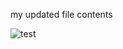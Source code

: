 my updated file contents

![test](http://s1.dwstatic.com/group1/M00/F2/5A/5eb80e6a34dea4ac8fc5b0d576d104ce.gif)
